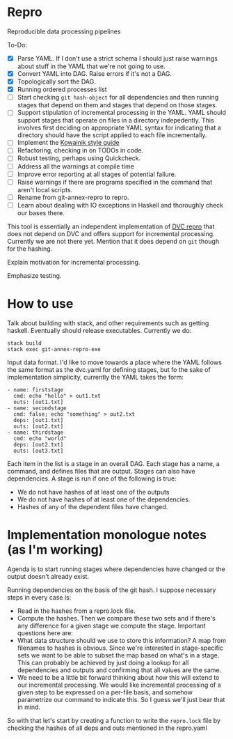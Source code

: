 # Repro
Reproducible data processing pipelines

To-Do:
- [x] Parse YAML. If I don't use a strict schema I should just raise warnings about stuff in the YAML that we're not going to use.
- [x] Convert YAML into DAG. Raise errors if it's not a DAG.
- [x] Topologically sort the DAG.
- [x] Running ordered processes list
- [ ] Start checking `git hash-object` for all dependencies and then running stages that depend on them and stages that depend on those stages.
- [ ] Support stipulation of incremental processing in the YAML. YAML should support stages that operate on files in a directory indepedently. This involves first deciding on appropriate YAML syntax for indicating that a directory should have the script applied to each file incrementally.
- [ ] Implement the [Kowainik style guide](https://kowainik.github.io/posts/2019-02-06-style-guide)
- [ ] Refactoring, checking in on TODOs in code.
- [ ] Robust testing, perhaps using Quickcheck.
- [ ] Address all the warnings at compile time
- [ ] Improve error reporting at all stages of potential failure.
- [ ] Raise warnings if there are programs specified in the command that aren't local scripts.
- [ ] Rename from git-annex-repro to repro.
- [ ] Learn about dealing with IO exceptions in Haskell and thoroughly check our bases there.

This tool is essentially an independent implementation of [DVC repro](https://dvc.org/doc/command-reference/repro) that does not depend on DVC and offers support for incremental processing. Currently we are not there yet. Mention that it does depend on `git` though for the hashing.

Explain motivation for incremental processing.

Emphasize testing.

# How to use

Talk about building with stack, and other requirements such as getting haskell. Eventually should release executables. Currently we do:
```
stack build
stack exec git-annex-repro-exe
```

Input data format. I'd like to move towards a place where the YAML follows the same format as the dvc.yaml for defining stages, but fo the sake of implementation simplicity, currently the YAML takes the form:
```
- name: firststage
  cmd: echo "hello" > out1.txt
  outs: [out1.txt]
- name: secondstage
  cmd: false; echo "something" > out2.txt
  deps: [out1.txt]
  outs: [out2.txt]
- name: thirdstage
  cmd: echo "world"
  deps: [out2.txt]
  outs: [out3.txt]
```
Each item in the list is a stage in an overall DAG. Each stage has a name, a command, and defines files that are output. Stages can also have dependencies. A stage is run if one of the following is true:
- We do not have hashes of at least one of the outputs
- We do not have hashes of at least one of the dependencies.
- Hashes of any of the dependent files have changed.

# Implementation monologue notes (as I'm working)

Agenda is to start running stages where dependencies have changed or the output doesn't already exist.

Running dependencies on the basis of the git hash. I suppose necessary steps in every case is:
- Read in the hashes from a repro.lock file.
- Compute the hashes.
Then we compare these two sets and if there's any difference for a given stage we compute the stage. Important questions here are:
- What data structure should we use to store this information? A map from filenames to hashes is obvious. Since we're interested in stage-specific sets we want to be able to subset the map based on what's in a stage. This can probably be achieved by just doing a lookup for all dependencies and outputs and confirming that all values are the same.
- We need to be a little bit forward thinking about how this will extend to our incremental processing. We would like incremental processing of a given step to be expressed on a per-file basis, and somehow parametrize our command to indicate this. So I guess we'll just bear that in mind.

So with that let's start by creating a function to write the `repro.lock` file by checking the hashes of all deps and outs mentioned in the repro.yaml